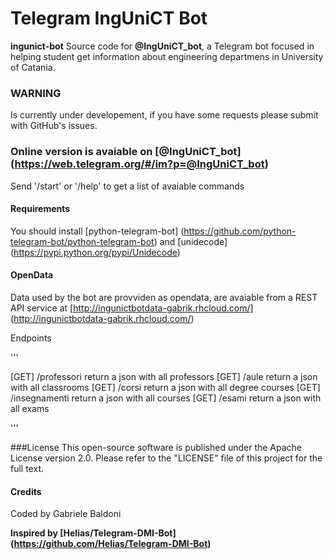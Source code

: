 # Telegram IngUniCT Bot

**ingunict-bot** Source code for **@IngUniCT_bot**, a Telegram bot focused in helping student get information about engineering departmens in University of Catania.

### WARNING 

Is currently under developement, if you have some requests please submit with GitHub's issues.



### Online version is avaiable on [@IngUniCT_bot] (https://web.telegram.org/#/im?p=@IngUniCT_bot)
Send '/start' or '/help' to get a list of avaiable commands


#### Requirements 
You should install [python-telegram-bot] (https://github.com/python-telegram-bot/python-telegram-bot) and [unidecode] (https://pypi.python.org/pypi/Unidecode)

#### OpenData 
Data used by the bot are provviden as opendata, are avaiable from a REST API service at [http://ingunictbotdata-gabrik.rhcloud.com/] (http://ingunictbotdata-gabrik.rhcloud.com/)

Endpoints

'''

[GET] /professori     return a json with all professors
[GET] /aule           return a json with all classrooms
[GET] /corsi          return a json with all degree courses
[GET] /insegnamenti   return a json with all courses
[GET] /esami          return a json with all exams

'''

###License
This open-source software is published under the Apache License version 2.0. Please refer to the "LICENSE" file of this project for the full text.



#### Credits

Coded by Gabriele Baldoni 



**Inspired by [Helias/Telegram-DMI-Bot] (https://github.com/Helias/Telegram-DMI-Bot)**